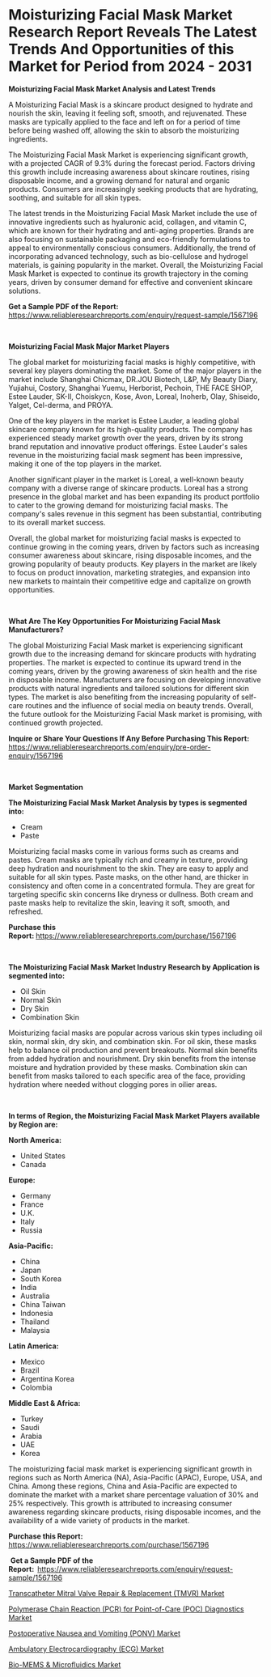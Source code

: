 <p><h1>Moisturizing Facial Mask Market Research Report Reveals The Latest Trends And Opportunities of this Market for Period from 2024 - 2031</h1></p><p><strong>Moisturizing Facial Mask Market Analysis and Latest Trends</strong></p>
<p><p>A Moisturizing Facial Mask is a skincare product designed to hydrate and nourish the skin, leaving it feeling soft, smooth, and rejuvenated. These masks are typically applied to the face and left on for a period of time before being washed off, allowing the skin to absorb the moisturizing ingredients.</p><p>The Moisturizing Facial Mask Market is experiencing significant growth, with a projected CAGR of 9.3% during the forecast period. Factors driving this growth include increasing awareness about skincare routines, rising disposable income, and a growing demand for natural and organic products. Consumers are increasingly seeking products that are hydrating, soothing, and suitable for all skin types.</p><p>The latest trends in the Moisturizing Facial Mask Market include the use of innovative ingredients such as hyaluronic acid, collagen, and vitamin C, which are known for their hydrating and anti-aging properties. Brands are also focusing on sustainable packaging and eco-friendly formulations to appeal to environmentally conscious consumers. Additionally, the trend of incorporating advanced technology, such as bio-cellulose and hydrogel materials, is gaining popularity in the market. Overall, the Moisturizing Facial Mask Market is expected to continue its growth trajectory in the coming years, driven by consumer demand for effective and convenient skincare solutions.</p></p>
<p><strong>Get a Sample PDF of the Report:&nbsp;</strong> <a href="https://www.reliableresearchreports.com/enquiry/request-sample/1567196">https://www.reliableresearchreports.com/enquiry/request-sample/1567196</a></p>
<p>&nbsp;</p>
<p><strong>Moisturizing Facial Mask Major Market Players</strong></p>
<p><p>The global market for moisturizing facial masks is highly competitive, with several key players dominating the market. Some of the major players in the market include Shanghai Chicmax, DR.JOU Biotech, L&P, My Beauty Diary, Yujiahui, Costory, Shanghai Yuemu, Herborist, Pechoin, THE FACE SHOP, Estee Lauder, SK-II, Choiskycn, Kose, Avon, Loreal, Inoherb, Olay, Shiseido, Yalget, Cel-derma, and PROYA.</p><p>One of the key players in the market is Estee Lauder, a leading global skincare company known for its high-quality products. The company has experienced steady market growth over the years, driven by its strong brand reputation and innovative product offerings. Estee Lauder's sales revenue in the moisturizing facial mask segment has been impressive, making it one of the top players in the market.</p><p>Another significant player in the market is Loreal, a well-known beauty company with a diverse range of skincare products. Loreal has a strong presence in the global market and has been expanding its product portfolio to cater to the growing demand for moisturizing facial masks. The company's sales revenue in this segment has been substantial, contributing to its overall market success.</p><p>Overall, the global market for moisturizing facial masks is expected to continue growing in the coming years, driven by factors such as increasing consumer awareness about skincare, rising disposable incomes, and the growing popularity of beauty products. Key players in the market are likely to focus on product innovation, marketing strategies, and expansion into new markets to maintain their competitive edge and capitalize on growth opportunities.</p></p>
<p>&nbsp;</p>
<p><strong>What Are The Key Opportunities For Moisturizing Facial Mask Manufacturers?</strong></p>
<p><p>The global Moisturizing Facial Mask market is experiencing significant growth due to the increasing demand for skincare products with hydrating properties. The market is expected to continue its upward trend in the coming years, driven by the growing awareness of skin health and the rise in disposable income. Manufacturers are focusing on developing innovative products with natural ingredients and tailored solutions for different skin types. The market is also benefiting from the increasing popularity of self-care routines and the influence of social media on beauty trends. Overall, the future outlook for the Moisturizing Facial Mask market is promising, with continued growth projected.</p></p>
<p><strong>Inquire or Share Your Questions If Any Before Purchasing This Report:</strong> <a href="https://www.reliableresearchreports.com/enquiry/pre-order-enquiry/1567196">https://www.reliableresearchreports.com/enquiry/pre-order-enquiry/1567196</a></p>
<p>&nbsp;</p>
<p><strong>Market Segmentation</strong></p>
<p><strong>The Moisturizing Facial Mask Market Analysis by types is segmented into:</strong></p>
<p><ul><li>Cream</li><li>Paste</li></ul></p>
<p><p>Moisturizing facial masks come in various forms such as creams and pastes. Cream masks are typically rich and creamy in texture, providing deep hydration and nourishment to the skin. They are easy to apply and suitable for all skin types. Paste masks, on the other hand, are thicker in consistency and often come in a concentrated formula. They are great for targeting specific skin concerns like dryness or dullness. Both cream and paste masks help to revitalize the skin, leaving it soft, smooth, and refreshed.</p></p>
<p><strong>Purchase this Report:&nbsp;</strong><a href="https://www.reliableresearchreports.com/purchase/1567196">https://www.reliableresearchreports.com/purchase/1567196</a></p>
<p>&nbsp;</p>
<p><strong>The Moisturizing Facial Mask Market Industry Research by Application is segmented into:</strong></p>
<p><ul><li>Oil Skin</li><li>Normal Skin</li><li>Dry Skin</li><li>Combination Skin</li></ul></p>
<p><p>Moisturizing facial masks are popular across various skin types including oil skin, normal skin, dry skin, and combination skin. For oil skin, these masks help to balance oil production and prevent breakouts. Normal skin benefits from added hydration and nourishment. Dry skin benefits from the intense moisture and hydration provided by these masks. Combination skin can benefit from masks tailored to each specific area of the face, providing hydration where needed without clogging pores in oilier areas.</p></p>
<p>&nbsp;</p>
<p><strong>In terms of Region, the Moisturizing Facial Mask Market Players available by Region are:</strong></p>
<p>
    <p> <strong> North America: </strong>
        <ul>
            <li>United States</li>
            <li>Canada</li>
        </ul>
        </p> 
    <p> <strong> Europe: </strong>
        <ul>
            <li>Germany</li>
            <li>France</li>
            <li>U.K.</li>
            <li>Italy</li>
            <li>Russia</li>
        </ul>
        </p> 
    <p> <strong> Asia-Pacific: </strong>
        <ul>
            <li>China</li>
            <li>Japan</li>
            <li>South Korea</li>
            <li>India</li>
            <li>Australia</li>
            <li>China Taiwan</li>
            <li>Indonesia</li>
            <li>Thailand</li>
            <li>Malaysia</li>
        </ul>
        </p> 
    <p> <strong> Latin America: </strong>
        <ul>
            <li>Mexico</li>
            <li>Brazil</li>
            <li>Argentina Korea</li>
            <li>Colombia</li>
        </ul>
        </p> 
    <p> <strong> Middle East & Africa: </strong>
        <ul>
            <li>Turkey</li>
            <li>Saudi</li>
            <li>Arabia</li>
            <li>UAE</li>
            <li>Korea</li>
        </ul>
    </p>
    </p>
<p><p>The moisturizing facial mask market is experiencing significant growth in regions such as North America (NA), Asia-Pacific (APAC), Europe, USA, and China. Among these regions, China and Asia-Pacific are expected to dominate the market with a market share percentage valuation of 30% and 25% respectively. This growth is attributed to increasing consumer awareness regarding skincare products, rising disposable incomes, and the availability of a wide variety of products in the market.</p></p>
<p><strong>Purchase this Report: </strong><a href="https://www.reliableresearchreports.com/purchase/1567196">https://www.reliableresearchreports.com/purchase/1567196</a></p>
<p>&nbsp;<strong>Get a Sample PDF of the Report:&nbsp;&nbsp;</strong><a href="https://www.reliableresearchreports.com/enquiry/request-sample/1567196">https://www.reliableresearchreports.com/enquiry/request-sample/1567196</a></p>
<p><strong></strong></p>
<p><p><a href="https://medium.com/@bartonhintz/transcatheter-mitral-valve-repair-amp-replacement-tmvr-market-trends-forecast-and-4366843ae12a">Transcatheter Mitral Valve Repair & Replacement (TMVR) Market</a></p><p><a href="https://medium.com/@bartonhintz/polymerase-chain-reaction-pcr-for-point-of-care-poc-diagnostics-market-analysis-and-sze-9cd89aa01115">Polymerase Chain Reaction (PCR) for Point-of-Care (POC) Diagnostics Market</a></p><p><a href="https://medium.com/@bartonhintz/analyzing-postoperative-nausea-and-vomiting-ponv-market-global-industry-perspective-and-forecast-bfd20561c13c">Postoperative Nausea and Vomiting (PONV) Market</a></p><p><a href="https://medium.com/@bartonhintz/ambulatory-electrocardiography-ecg-market-the-key-to-successful-business-strategy-forecast-till-97046d3307b0">Ambulatory Electrocardiography (ECG) Market</a></p><p><a href="https://medium.com/@bartonhintz/bio-mems-amp-microfluidics-market-research-report-its-history-and-forecast-2024-to-2031-e6d74f947b08">Bio-MEMS & Microfluidics Market</a></p></p>